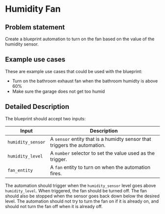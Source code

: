 # Humidity Fan

## Problem statement

Create a blueprint automation to turn on the fan based on the value of the humidity sensor.

## Example use cases

These are example use cases that could be used with the blueprint:

- Turn on the bathroom exhaust fan when the bathroom humidty is above 60%
- Make sure the garage does not get too humid

## Detailed Description

The blueprint should accept two inputs:

| Input               | Description                                                           |
| ------------------- | --------------------------------------------------------------------- |
| `humidity_sensor` | A `sensor` entity that is a humidty sensor that triggers the automation. |
| `humidity_level` | A `number` selector to set the value used as the trigger. |
| `fan_entity`     | A `fan` entity to turn on when the automation fires. |

The automation should trigger when the `humidity_sensor` level goes above `humidity_level`. When
triggered, the fan should be turned off. The fan should also be stopped when the
sensor goes back down below the desired level. The automation should not try to
turn the fan on if it is already on, and should not turn the fan off when it is
already off.
